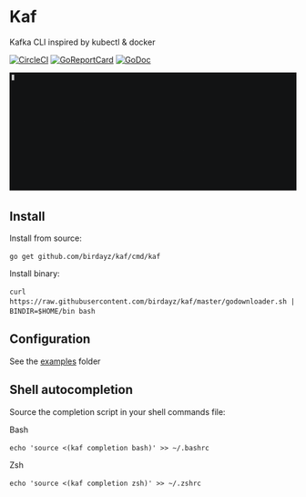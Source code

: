 # Kaf
Kafka CLI inspired by kubectl & docker

[![CircleCI](https://circleci.com/gh/birdayz/kaf.svg?style=svg)](https://circleci.com/gh/birdayz/kaf)
[![GoReportCard](https://goreportcard.com/badge/github.com/birdayz/kaf)](https://goreportcard.com/report/github.com/birdayz/kaf)
[![GoDoc](https://godoc.org/github.com/birdayz/kaf?status.svg)](https://godoc.org/github.com/birdayz/kaf)

![asciicinema](asciicinema.gif)

## Install
Install from source:

```go get github.com/birdayz/kaf/cmd/kaf```

Install binary:

```curl https://raw.githubusercontent.com/birdayz/kaf/master/godownloader.sh | BINDIR=$HOME/bin bash```


## Configuration
See the [examples](examples) folder

## Shell autocompletion
Source the completion script in your shell commands file:

Bash

```echo 'source <(kaf completion bash)' >> ~/.bashrc```

Zsh

```echo 'source <(kaf completion zsh)' >> ~/.zshrc```
